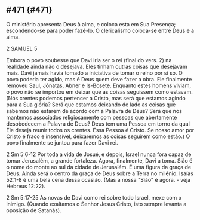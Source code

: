 ## #471 {#471}

O ministério apresenta Deus à alma, e coloca esta em Sua Presença; escondendo-se para poder fazê-lo. O clericalismo coloca-se entre Deus e a alma.

2 SAMUEL 5

Embora o povo soubesse que Davi iria ser o rei (final do vers. 2) na realidade ainda não o desejava. Eles tinham outras coisas que desejavam mais. Davi jamais havia tomado a iniciativa de tomar o reino por si só. O povo poderia ter agido, mas é Deus quem deve fazer a obra. Ele finalmente removeu Saul, Jônatas, Abner e Is-Bosete. Enquanto estes homens viviam, o povo não se importou em deixar que as coisas seguissem como estavam. (Nós crentes podemos pertencer a Cristo, mas será que estamos agindo para a Sua glória? Será que estamos deixando de lado as coisas que sabemos não estarem de acordo com a Palavra de Deus? Será que nos mantemos associados religiosamente com pessoas que abertamente desobedecem a Palavra de Deus? Deus tem uma Pessoa em torno da qual Ele deseja reunir todos os crentes. Essa Pessoa é Cristo. Se nosso amor por Cristo é fraco e insensível, deixaremos as coisas seguirem como estão.) O povo finalmente se juntou para fazer Davi rei.

2 Sm 5:6-12 Por toda a vida de Josué, e depois, Israel nunca fora capaz de tomar Jerusalém, a grande fortaleza. Agora, finalmente, Davi a toma. Sião é o nome do monte ao sul da cidade de Jerusalém. É uma figura da graça de Deus. Ainda será o centro da graça de Deus sobre a Terra no milênio. Isaías 52:1-8 é uma bela cena dessa ocasião. (Mas a nossa &quot;Sião&quot; é agora. - veja Hebreus 12:22).

2 Sm 5:17-25 As novas de Davi como rei sobre todo Israel, mexe com o inimigo. (Quando exaltamos o Senhor Jesus Cristo, isto sempre levanta a oposição de Satanás).